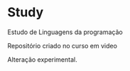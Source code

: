 # Study
 Estudo de Linguagens da programação

Repositório criado no curso em video 

Alteração experimental. 
